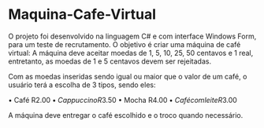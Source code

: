 # Maquina-Cafe-Virtual
 O projeto foi desenvolvido na linguagem C# e com interface Windows Form, para um teste de recrutamento.
 O objetivo é criar uma máquina de café virtual:
 A máquina deve aceitar moedas de 1, 5, 10, 25, 50 centavos e 1 real, entretanto, as moedas de 1 e 5 centavos devem ser rejeitadas.

Com as moedas inseridas sendo igual ou maior que o valor de um café, o usuário terá a escolha de 3 tipos, sendo eles:

• Café R$2.00
• Cappuccino R$3.50
• Mocha R$4.00
• Café com leite R$3.00

A máquina deve entregar o café escolhido e o troco quando necessário.
